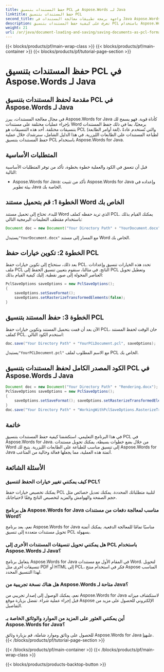 ```yaml
---
title: حفظ المستندات بتنسيق PCL في Aspose.Words لـ Java
linktitle: حفظ المستندات بتنسيق PCL
second_title: واجهة برمجة تطبيقات معالجة المستندات في Java Aspose.Words
description: تعرف على كيفية حفظ المستندات بتنسيق PCL باستخدام Aspose.Words for Java. دليل خطوة بخطوة وأمثلة أكواد لتحويل المستندات بكفاءة.
weight: 21
url: /ar/java/document-loading-and-saving/saving-documents-as-pcl-format/
---
```


{{< blocks/products/pf/main-wrap-class >}}
{{< blocks/products/pf/main-container >}}
{{< blocks/products/pf/tutorial-page-section >}}

# حفظ المستندات بتنسيق PCL في Aspose.Words لـ Java


## مقدمة لحفظ المستندات بتنسيق PCL في Aspose.Words لـ Java

في مجال معالجة المستندات، يبرز Aspose.Words for Java كأداة قوية. فهو يسمح لك بإجراء عمليات مختلفة على مستندات Word برمجيًا، بما في ذلك حفظ المستندات بتنسيقات مختلفة. أحد هذه التنسيقات هو PCL (لغة أوامر الطابعة)، والتي تُستخدم عادةً لطباعة المستندات على الطابعات الليزرية. في هذا الدليل الشامل، سنرشدك خلال عملية حفظ المستندات بتنسيق PCL باستخدام Aspose.Words for Java.

## المتطلبات الأساسية

قبل أن نتعمق في الكود والعملية خطوة بخطوة، تأكد من توفر المتطلبات الأساسية التالية:

- Aspose.Words for Java: تأكد من تثبيت Aspose.Words for Java وإعداده في بيئة تطوير Java الخاصة بك.

## الخطوة 1: قم بتحميل مستند Word الخاص بك

للبدء، تحتاج إلى تحميل مستند Word الذي تريد حفظه كملف PCL. يمكنك القيام بذلك باستخدام مقتطف التعليمات البرمجية التالي:

```java
Document doc = new Document("Your Directory Path" + "YourDocument.docx");
```

 يستبدل`"YourDocument.docx"` مع المسار إلى مستند Word الخاص بك.

## الخطوة 2: تكوين خيارات حفظ PCL

بعد ذلك، ستحتاج إلى تكوين خيارات حفظ PCL. تحدد هذه الخيارات تنسيق وإعدادات ملف PCL الناتج. في مثالنا، سنقوم بتعيين تنسيق الحفظ إلى PCL وتعطيل تحويل العناصر المحولة إلى صور نقطية. إليك كيفية القيام بذلك:

```java
PclSaveOptions saveOptions = new PclSaveOptions();
{
	saveOptions.setSaveFormat();
	saveOptions.setRasterizeTransformedElements(false);
}
```

## الخطوة 3: حفظ المستند بتنسيق PCL

الآن بعد أن قمت بتحميل المستند وتكوين خيارات حفظ PCL، حان الوقت لحفظ المستند كملف PCL. استخدم الكود التالي:

```java
doc.save("Your Directory Path" + "YourPCLDocument.pcl", saveOptions);
```

 يستبدل`"YourPCLDocument.pcl"` مع الاسم المطلوب لملف PCL الخاص بك.

## الكود المصدر الكامل لحفظ المستندات بتنسيق PCL في Aspose.Words لـ Java

```java
Document doc = new Document("Your Directory Path" + "Rendering.docx");
PclSaveOptions saveOptions = new PclSaveOptions();
{
	saveOptions.setSaveFormat(); saveOptions.setRasterizeTransformedElements(false);
}
doc.save("Your Directory Path" + "WorkingWithPclSaveOptions.RasterizeTransformedElements.pcl", saveOptions);
```

## خاتمة

في هذا البرنامج التعليمي، استكشفنا كيفية حفظ المستندات بتنسيق PCL في Aspose.Words for Java. من خلال بضع خطوات بسيطة، يمكنك تحويل مستندات Word إلى تنسيق مناسب للطباعة على الطابعات الليزرية. يتيح لك Aspose.Words for Java أتمتة هذه العملية، مما يجعلها فعالة وخالية من المتاعب.

## الأسئلة الشائعة

### كيف يمكنني تغيير خيارات الحفظ لتنسيق PCL؟

يمكنك تخصيص خيارات حفظ PCL لتلبية متطلباتك المحددة. يمكنك تعديل خصائص مثل حجم الصفحة والهوامش والمزيد لتخصيص الناتج وفقًا لاحتياجاتك.

### هل برنامج Aspose.Words for Java مناسب لمعالجة دفعات من مستندات Word؟

نعم، يعد برنامج Aspose.Words for Java مناسبًا تمامًا للمعالجة الدفعية. يمكنك أتمتة تحويل مستندات متعددة إلى تنسيق PCL بسهولة.

### هل يمكنني تحويل تنسيقات المستندات الأخرى إلى PCL باستخدام Aspose.Words لـ Java؟

يتعامل برنامج Aspose.Words for Java في المقام الأول مع مستندات Word. لتحويل تنسيقات أخرى مثل PDF أو HTML إلى PCL، فكر في استخدام منتج Aspose المناسب لهذا التنسيق المحدد.

### هل هناك نسخة تجريبية من Aspose.Words متاحة لـ Java؟

نعم، يمكنك الوصول إلى إصدار تجريبي من Aspose.Words for Java لاستكشاف ميزاته قبل إجراء عملية شراء. تفضل بزيارة موقع Aspose الإلكتروني للحصول على مزيد من التفاصيل.

### أين يمكنني العثور على المزيد من الموارد والوثائق الخاصة بـ Aspose.Words for Java؟

 للحصول على وثائق وموارد شاملة، قم بزيارة وثائق Aspose.Words for Java على[هنا](https://reference.aspose.com/words/java/).
{{< /blocks/products/pf/tutorial-page-section >}}

{{< /blocks/products/pf/main-container >}}
{{< /blocks/products/pf/main-wrap-class >}}

{{< blocks/products/products-backtop-button >}}
